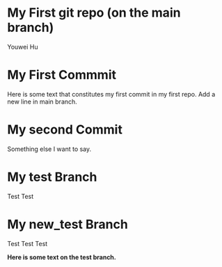 My First git repo (on the main branch)
================
Youwei Hu

# My First Commmit

Here is some text that constitutes my first commit in my first repo. Add
a new line in main branch.

# My second Commit

Something else I want to say.

# My test Branch

Test Test

# My new_test Branch

Test Test Test

**Here is some text on the test branch.**
